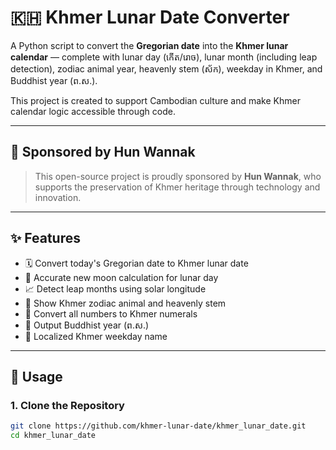 # 🇰🇭 Khmer Lunar Date Converter

A Python script to convert the **Gregorian date** into the **Khmer lunar calendar** — complete with lunar day (កើត/រោច), lunar month (including leap detection), zodiac animal year, heavenly stem (ស័ក), weekday in Khmer, and Buddhist year (ព.ស.).  

This project is created to support Cambodian culture and make Khmer calendar logic accessible through code.

---

## 🙏 Sponsored by Hun Wannak

> This open-source project is proudly sponsored by **Hun Wannak**, who supports the preservation of Khmer heritage through technology and innovation.

---

## ✨ Features

- 🗓 Convert today's Gregorian date to Khmer lunar date
- 🌙 Accurate new moon calculation for lunar day
- 📈 Detect leap months using solar longitude
- 🐅 Show Khmer zodiac animal and heavenly stem
- 🔢 Convert all numbers to Khmer numerals
- 🧘 Output Buddhist year (ព.ស.)
- 📆 Localized Khmer weekday name

---

## 🚀 Usage

### 1. Clone the Repository

```bash
git clone https://github.com/khmer-lunar-date/khmer_lunar_date.git
cd khmer_lunar_date
